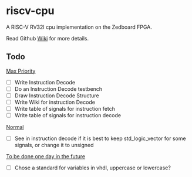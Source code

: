 # riscv-cpu
A RISC-V RV32I cpu implementation on the Zedboard FPGA.

Read Github [Wiki](https://github.com/Tech-Matt/riscv-cpu/wiki) for more details.

## Todo

<ins> Max Priority </ins>

- [ ] Write Instruction Decode
- [ ] Do an Instruction Decode testbench
- [ ] Draw Instruction Decode Structure
- [ ] Write Wiki for instruction Decode
- [ ] Write table of signals for instruction fetch
- [ ] Write table of signals for instruction decode

<ins> Normal </ins>
- [ ] See in instruction decode if it is best to keep std_logic_vector for some signals, or change it to unsigned

<ins> To be done one day in the future </ins>
- [ ] Chose a standard for variables in vhdl, uppercase or lowercase?

